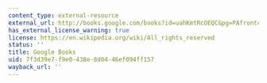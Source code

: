 ```yaml
---
content_type: external-resource
external_url: http://books.google.com/books?id=uahKmtRcOEQC&pg=PAfrontcover
has_external_license_warning: true
license: https://en.wikipedia.org/wiki/All_rights_reserved
status: ''
title: Google Books
uid: 7f3d39e7-f9e0-438e-8d04-46ef094ff157
wayback_url: ''
---
```

